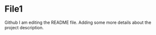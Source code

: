 # File1
Github
I am editing the README file. Adding some more details about the project description.
